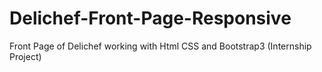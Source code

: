 # Delichef-Front-Page-Responsive
Front Page of Delichef working with Html CSS and Bootstrap3 (Internship Project)
